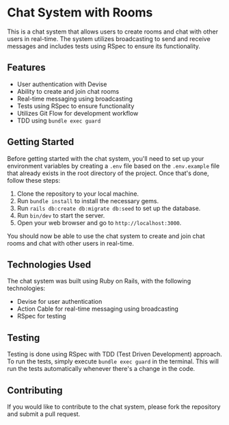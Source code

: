 # Chat System with Rooms

This is a chat system that allows users to create rooms and chat with other users in real-time. The system utilizes broadcasting to send and receive messages and includes tests using RSpec to ensure its functionality.

## Features

- User authentication with Devise
- Ability to create and join chat rooms
- Real-time messaging using broadcasting
- Tests using RSpec to ensure functionality
- Utilizes Git Flow for development workflow
- TDD using `bundle exec guard`

## Getting Started

Before getting started with the chat system, you'll need to set up your environment variables by creating a `.env` file based on the `.env.example` file that already exists in the root directory of the project. Once that's done, follow these steps:

1. Clone the repository to your local machine.
2. Run `bundle install` to install the necessary gems.
3. Run `rails db:create db:migrate db:seed` to set up the database.
4. Run `bin/dev` to start the server.
5. Open your web browser and go to `http://localhost:3000`.

You should now be able to use the chat system to create and join chat rooms and chat with other users in real-time.

## Technologies Used

The chat system was built using Ruby on Rails, with the following technologies:

- Devise for user authentication
- Action Cable for real-time messaging using broadcasting
- RSpec for testing

## Testing

Testing is done using RSpec with TDD (Test Driven Development) approach. To run the tests, simply execute `bundle exec guard` in the terminal. This will run the tests automatically whenever there's a change in the code.

## Contributing

If you would like to contribute to the chat system, please fork the repository and submit a pull request.
